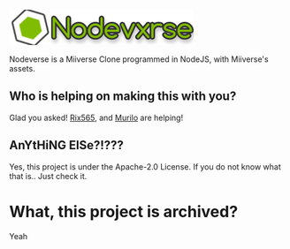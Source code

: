 <p align="left">
  <img src="https://raw.githubusercontent.com/RGBProd/nodeverse/main/assets/img/menu-logo.png">
</p>

Nodeverse is a Miiverse Clone programmed in NodeJS, with Miiverse's assets.

## Who is helping on making this with you?
Glad you asked! <a href="https://github.com/Rix565">Rix565</a>, and <a href="https://github.com/Murilo2">Murilo</a> are helping!

## AnYtHiNG ElSe?!???
Yes, this project is under the Apache-2.0 License.
If you do not know what that is.. Just check it.

# What, this project is archived?
Yeah
